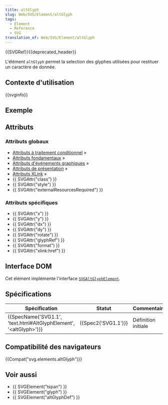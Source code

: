 ```yaml
---
title: altGlyph
slug: Web/SVG/Element/altGlyph
tags:
  - Element
  - Reference
  - SVG
translation_of: Web/SVG/Element/altGlyph
---
```

{{SVGRef}}{{deprecated_header}}

L'élément `altGlyph` permet la selection des glyphes utilisées pour restituer un caractère de donnée.



## Contexte d'utilisation

{{svginfo}}

## Exemple

## Attributs

### Attributs globaux

- [Attributs à traitement conditionnel](/fr/docs/Web/SVG/Attribute#ConditionalProccessing) »
- [Attributs fondamentaux](/fr/docs/Web/SVG/Attribute#Core) »
- [Attributs d'événements graphiques](/fr/docs/Web/SVG/Attribute#GraphicalEvent) »
- [Attributs de présentation](/fr/docs/Web/SVG/Attribute#Presentation) »
- [Attributs XLink](/fr/docs/Web/SVG/Attribute#XLink) »
- {{ SVGAttr("class") }}
- {{ SVGAttr("style") }}
- {{ SVGAttr("externalResourcesRequired") }}

### Attributs spécifiques

- {{ SVGAttr("x") }}
- {{ SVGAttr("y") }}
- {{ SVGAttr("dx") }}
- {{ SVGAttr("dy") }}
- {{ SVGAttr("rotate") }}
- {{ SVGAttr("glyphRef") }}
- {{ SVGAttr("format") }}
- {{ SVGAttr("xlink:href") }}

## Interface DOM

Cet élément implémente l'interface [`SVGAltGlyphElement`](/fr/docs/Web/API/SVGAltGlyphElement "en/DOM/SVGAltGlyphElement").

## Spécifications

| Spécification                                                                                    | Statut                   | Commentaire         |
| ------------------------------------------------------------------------------------------------ | ------------------------ | ------------------- |
| {{SpecName('SVG1.1', 'text.html#AltGlyphElement', '&lt;altGlyph&gt;')}} | {{Spec2('SVG1.1')}} | Définition initiale |

## Compatibilité des navigateurs

{{Compat("svg.elements.altGlyph")}}

## Voir aussi

- {{ SVGElement("tspan") }}
- {{ SVGElement("glyph") }}
- {{ SVGElement("altGlyphDef") }}
